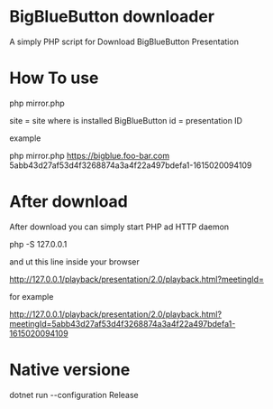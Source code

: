 # BigBlueButton downloader
A simply PHP script for Download BigBlueButton Presentation

# How To use

php mirror.php <site> <presentation id>
  
site = site where is installed BigBlueButton
id = presentation ID

example

php mirror.php https://bigblue.foo-bar.com 5abb43d27af53d4f3268874a3a4f22a497bdefa1-1615020094109

# After download

After download you can simply start PHP ad HTTP daemon

php -S 127.0.0.1

and ut this line inside your browser

http://127.0.0.1/playback/presentation/2.0/playback.html?meetingId=<presentation id>
  
for example

http://127.0.0.1/playback/presentation/2.0/playback.html?meetingId=5abb43d27af53d4f3268874a3a4f22a497bdefa1-1615020094109

# Native versione

dotnet run --configuration Release